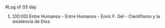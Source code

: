 #Log of 03 day

1. [00:00] Entre Humanos - Entre Humanos - Enric F. Gel - Cientifismo y la existencia de Dios
